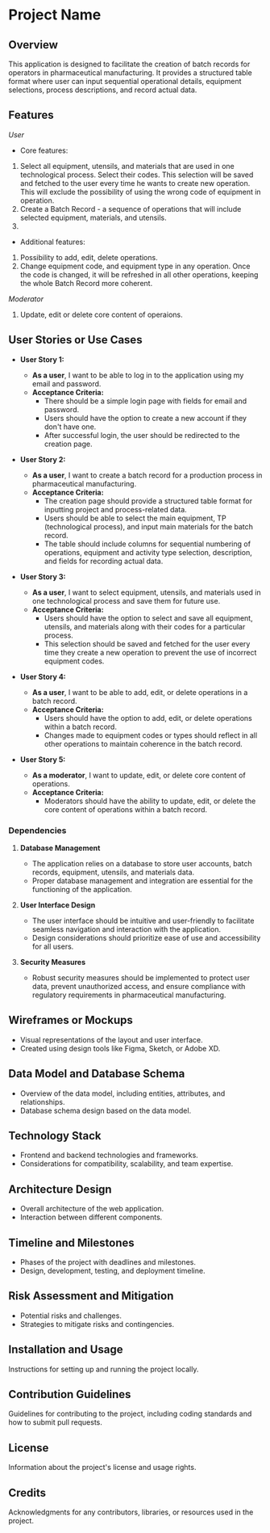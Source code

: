 # Project Name

## Overview
This application is designed to facilitate the creation of batch records for operators in pharmaceutical manufacturing. It provides a structured table format where user can input sequential operational details, equipment selections, process descriptions, and record actual data.

## Features
*User*
- Core features:
1. Select all equipment, utensils, and materials that are used in one technological process. Select their codes. This selection will be saved and fetched to the user every time he wants to create new operation. This will exclude the possibility of using the wrong code of equipment in operation.
2. Create a Batch Record - a sequence of operations that will include selected equipment, materials, and utensils.
3. 
- Additional features:
1. Possibility to add, edit, delete operations.
2. Change equipment code, and equipment type in any operation. Once the code is changed, it will be refreshed in all other operations, keeping the whole Batch Record more coherent. 


*Moderator*
1. Update, edit or delete core content of operaions.

## User Stories or Use Cases

- **User Story 1:** 
  - **As a user**, I want to be able to log in to the application using my email and password.
  - **Acceptance Criteria:**
    - There should be a simple login page with fields for email and password.
    - Users should have the option to create a new account if they don't have one.
    - After successful login, the user should be redirected to the creation page.

- **User Story 2:** 
  - **As a user**, I want to create a batch record for a production process in pharmaceutical manufacturing.
  - **Acceptance Criteria:**
    - The creation page should provide a structured table format for inputting project and process-related data.
    - Users should be able to select the main equipment, TP (technological process), and input main materials for the batch record.
    - The table should include columns for sequential numbering of operations, equipment and activity type selection, description, and fields for recording actual data.

- **User Story 3:** 
  - **As a user**, I want to select equipment, utensils, and materials used in one technological process and save them for future use.
  - **Acceptance Criteria:**
    - Users should have the option to select and save all equipment, utensils, and materials along with their codes for a particular process.
    - This selection should be saved and fetched for the user every time they create a new operation to prevent the use of incorrect equipment codes.

- **User Story 4:** 
  - **As a user**, I want to be able to add, edit, or delete operations in a batch record.
  - **Acceptance Criteria:**
    - Users should have the option to add, edit, or delete operations within a batch record.
    - Changes made to equipment codes or types should reflect in all other operations to maintain coherence in the batch record.

- **User Story 5:** 
  - **As a moderator**, I want to update, edit, or delete core content of operations.
  - **Acceptance Criteria:**
    - Moderators should have the ability to update, edit, or delete the core content of operations within a batch record.


### Dependencies

1. **Database Management**
   - The application relies on a database to store user accounts, batch records, equipment, utensils, and materials data.
   - Proper database management and integration are essential for the functioning of the application.

2. **User Interface Design**
   - The user interface should be intuitive and user-friendly to facilitate seamless navigation and interaction with the application.
   - Design considerations should prioritize ease of use and accessibility for all users.

3. **Security Measures**
   - Robust security measures should be implemented to protect user data, prevent unauthorized access, and ensure compliance with regulatory requirements in pharmaceutical manufacturing.

## Wireframes or Mockups
- Visual representations of the layout and user interface.
- Created using design tools like Figma, Sketch, or Adobe XD.

## Data Model and Database Schema
- Overview of the data model, including entities, attributes, and relationships.
- Database schema design based on the data model.

## Technology Stack
- Frontend and backend technologies and frameworks.
- Considerations for compatibility, scalability, and team expertise.

## Architecture Design
- Overall architecture of the web application.
- Interaction between different components.

## Timeline and Milestones
- Phases of the project with deadlines and milestones.
- Design, development, testing, and deployment timeline.

## Risk Assessment and Mitigation
- Potential risks and challenges.
- Strategies to mitigate risks and contingencies.

## Installation and Usage
Instructions for setting up and running the project locally.

## Contribution Guidelines
Guidelines for contributing to the project, including coding standards and how to submit pull requests.

## License
Information about the project's license and usage rights.

## Credits
Acknowledgments for any contributors, libraries, or resources used in the project.
